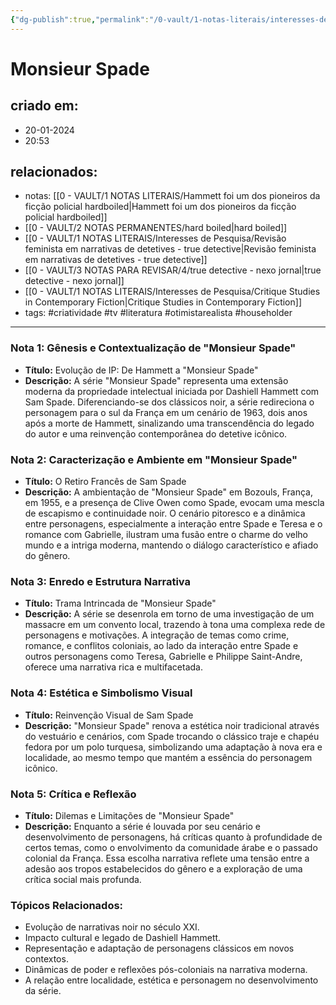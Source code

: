 ```yaml
---
{"dg-publish":true,"permalink":"/0-vault/1-notas-literais/interesses-de-pesquisa/monsieur-spade/","tags":["criatividade","tv","literatura","otimistarealista","householder"],"dgHomeLink":true,"dgShowLocalGraph":true,"dgShowFileTree":true,"dgEnableSearch":true}
---
```


# Monsieur Spade

## criado em: 
- 20-01-2024
- 20:53
## relacionados:
- notas: [[0 - VAULT/1 NOTAS LITERAIS/Hammett foi um dos pioneiros da ficção policial hardboiled\|Hammett foi um dos pioneiros da ficção policial hardboiled]]
- [[0 - VAULT/2 NOTAS PERMANENTES/hard boiled\|hard boiled]]
- [[0 - VAULT/1 NOTAS LITERAIS/Interesses de Pesquisa/Revisão feminista em narrativas de detetives - true detective\|Revisão feminista em narrativas de detetives - true detective]]
- [[0 - VAULT/3 NOTAS PARA REVISAR/4/true detective - nexo jornal\|true detective - nexo jornal]]
- [[0 - VAULT/1 NOTAS LITERAIS/Interesses de Pesquisa/Critique Studies in Contemporary Fiction\|Critique Studies in Contemporary Fiction]]
- tags: #criatividade #tv #literatura #otimistarealista #householder
---
### Nota 1: Gênesis e Contextualização de "Monsieur Spade"
- **Título:** Evolução de IP: De Hammett a "Monsieur Spade"
- **Descrição:** A série "Monsieur Spade" representa uma extensão moderna da propriedade intelectual iniciada por Dashiell Hammett com Sam Spade. Diferenciando-se dos clássicos noir, a série redireciona o personagem para o sul da França em um cenário de 1963, dois anos após a morte de Hammett, sinalizando uma transcendência do legado do autor e uma reinvenção contemporânea do detetive icônico.

### Nota 2: Caracterização e Ambiente em "Monsieur Spade"
- **Título:** O Retiro Francês de Sam Spade
- **Descrição:** A ambientação de "Monsieur Spade" em Bozouls, França, em 1955, e a presença de Clive Owen como Spade, evocam uma mescla de escapismo e continuidade noir. O cenário pitoresco e a dinâmica entre personagens, especialmente a interação entre Spade e Teresa e o romance com Gabrielle, ilustram uma fusão entre o charme do velho mundo e a intriga moderna, mantendo o diálogo característico e afiado do gênero.

### Nota 3: Enredo e Estrutura Narrativa
- **Título:** Trama Intrincada de "Monsieur Spade"
- **Descrição:** A série se desenrola em torno de uma investigação de um massacre em um convento local, trazendo à tona uma complexa rede de personagens e motivações. A integração de temas como crime, romance, e conflitos coloniais, ao lado da interação entre Spade e outros personagens como Teresa, Gabrielle e Philippe Saint-Andre, oferece uma narrativa rica e multifacetada.

### Nota 4: Estética e Simbolismo Visual
- **Título:** Reinvenção Visual de Sam Spade
- **Descrição:** "Monsieur Spade" renova a estética noir tradicional através do vestuário e cenários, com Spade trocando o clássico traje e chapéu fedora por um polo turquesa, simbolizando uma adaptação à nova era e localidade, ao mesmo tempo que mantém a essência do personagem icônico.

### Nota 5: Crítica e Reflexão
- **Título:** Dilemas e Limitações de "Monsieur Spade"
- **Descrição:** Enquanto a série é louvada por seu cenário e desenvolvimento de personagens, há críticas quanto à profundidade de certos temas, como o envolvimento da comunidade árabe e o passado colonial da França. Essa escolha narrativa reflete uma tensão entre a adesão aos tropos estabelecidos do gênero e a exploração de uma crítica social mais profunda.

### Tópicos Relacionados:
- Evolução de narrativas noir no século XXI.
- Impacto cultural e legado de Dashiell Hammett.
- Representação e adaptação de personagens clássicos em novos contextos. 
- Dinâmicas de poder e reflexões pós-coloniais na narrativa moderna.
- A relação entre localidade, estética e personagem no desenvolvimento da série.